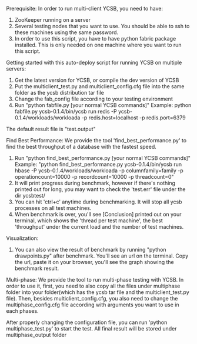 Prerequisite:
In order to run multi-client YCSB, you need to have:
1. ZooKeeper running on a server
2. Several testing nodes that you want to use. You should be able to ssh to these machines using the same password.
3. In order to use this script, you have to have python fabric package installed. This is only needed on one machine where you want to run this script.


Getting started with this auto-deploy script for running YCSB on multiple servers:

1. Get the latest version for YCSB, or compile the dev version of YCSB
2. Put the multiclient_test.py and multiclient_config.cfg file into the same folder as the ycsb distribution tar file
3. Change the fab_config file according to your testing environment
4. Run "python fabfile.py [your normal YCSB commands]"
Example: python fabfile.py ycsb-0.1.4/bin/ycsb run redis -P ycsb-0.1.4/workloads/workloada -p redis.host=localhost -p redis.port=6379

The default result file is "test.output" 

Find Best Performance:
We provide the tool 'find_best_performance.py' to find the best throughput of a database with the fastest speed. 

1. Run "python find_best_performance.py [your normal YCSB commands]"
Example: "python find_best_performance.py ycsb-0.1.4/bin/ycsb run hbase -P ycsb-0.1.4/workloads/workloada -p columnfamily=family -p operationcount=10000 -p recordcount=10000  -p threadcount=0"
2. It will print progress during benchmark, however if there's nothing printed out for long, you may want to check the 'test.err' file under the dir ycsbtest/ 
3. You can hit 'ctrl+c' anytime during benchmarking. It will stop all ycsb processes on all test machines.
4. When benchmark is over, you'll see [Conclusion] printed out on your terminal, which shows the 'thread per test machine', the best 'throughput' under the current load and the number of test machines.

Visualization:
1. You can also view the result of benchmark by running "python drawpoints.py" after benchmark. You'll see an url on the terminal. Copy the url, paste it on your browser, you'll see the graph showing the benchmark result.

Multi-phase:
We provide the tool to run multi-phase testing with YCSB. In order to use it, first, you need to also copy all the files under multiphase folder into your folder(which has the ycsb tar file and the multiclient_test.py file). Then, besides multiclient_config.cfg, you also need to change the multiphase_config.cfg file according with arguments you want to use in each phases. 

After properly changing the configuration file, you can run 'python multiphase_test.py' to start the test. All final result will be stored under multiphase_output folder 



